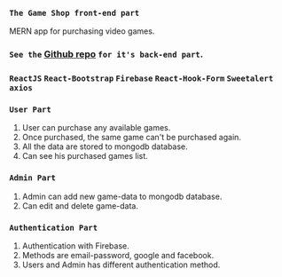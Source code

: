 ### `The Game Shop front-end part`
MERN app for purchasing video games.

### `See the` [Github repo](https://github.com/UpekkaChakma/the-game-shop-server) `for it's back-end part`.

### `ReactJS` `React-Bootstrap` `Firebase` `React-Hook-Form` `Sweetalert` `axios`

### `User Part`
1. User can purchase any available games.
2. Once purchased, the same game can't be purchased again.
3. All the data are stored to mongodb database.
4. Can see his purchased games list.

### `Admin Part`
1. Admin can add new game-data to mongodb database.
2. Can edit and delete game-data.

### `Authentication Part`
1. Authentication with Firebase.
2. Methods are email-password, google and facebook.
3. Users and Admin has different authentication method. 
